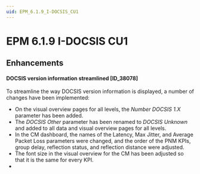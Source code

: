 ```yaml
---
uid: EPM_6.1.9_I-DOCSIS_CU1
---
```


# EPM 6.1.9 I-DOCSIS CU1

## Enhancements

#### DOCSIS version information streamlined [ID_38078]

To streamline the way DOCSIS version information is displayed, a number of changes have been implemented:

- On the visual overview pages for all levels, the *Number DOCSIS 1.X* parameter has been added. 
- The *DOCSIS Other* parameter has been renamed to *DOCSIS Unknown* and added to all data and visual overview pages for all levels.
- In the CM dashboard, the names of the Latency, Max Jitter, and Average Packet Loss parameters were changed, and the order of the PNM KPIs, group delay, reflection status, and reflection distance were adjusted.
- The font size in the visual overview for the CM has been adjusted so that it is the same for every KPI.
- 